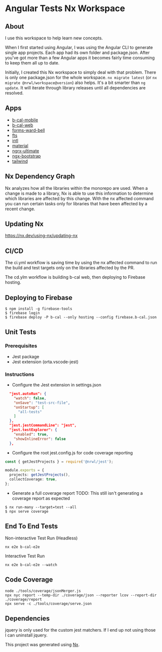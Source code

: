 # Angular Tests Nx Workspace

## About

I use this workspace to help learn new concepts.

When I first started using Angular, I was using the Angular CLI to generate single app projects. Each app had its own folder and package.json. After you've got more than a few Angular apps it becomes fairly time consuming to keep them all up to date.

Initially, I created this Nx workspace to simply deal with that problem. There is only one package.json for the whole workspace. `nx migrate latest` (or `nx migrate @nrwl/workspace@version`) also helps. It's a bit smarter than `ng update`. It will iterate through library releases until all dependencies are resolved.

## Apps

- [b-cal-mobile](apps/b-cal-mobile/README.md)
- [b-cal-web](apps/b-cal-web/README.md)
- [forms-ward-bell](apps/forms-ward-bell/README.md)
- [fts](apps/fts/README.md)
- [intl](apps/intl/README.md)
- [material](apps/material/README.md)
- [ngrx-ultimate](apps/ngrx-ultimate/README.md)
- [ngx-bootstrap](apps/ngx-bootstrap/README.md)
- [tailwind](apps/tailwind/README.md)

## Nx Dependency Graph

Nx analyzes how all the libraries within the monorepo are used. When a change is made to a library, Nx is able to use this information to determine which libraries are affected by this change. With the nx affected command you can run certain tasks only for libraries that have been affected by a recent change.

## Updating Nx

https://nx.dev/using-nx/updating-nx

## CI/CD

The ci.yml workflow is saving time by using the nx affected command to run the build and test targets only on the libraries affected by the PR.

The cd.ylm workflow is building b-cal web, then deploying to Firebase hosting.

## Deploying to Firebase

```shell
$ npm install -g firebase-tools
$ firebase login
$ firebase deploy -P b-cal --only hosting --config firebase.b-cal.json
```

## Unit Tests

### Prerequisites

- Jest package
- Jest extension (orta.vscode-jest)

### Instructions

- Configure the Jest extension in settings.json

```json
  "jest.autoRun": {
    "watch": false,
    "onSave": "test-src-file",
    "onStartup": [
      "all-tests"
    ]
  },
  "jest.jestCommandLine": "jest",
  "jest.testExplorer": {
    "enabled": true,
    "showInlineError": false
  },
```

- Configure the root jest.config.js for code coverage reporting

```ts
const { getJestProjects } = require('@nrwl/jest');

module.exports = {
  projects: getJestProjects(),
  collectCoverage: true,
};
```

- Generate a full coverage report
  TODO: This still isn't generating a coverage report as expected

```shell
$ nx run-many --target=test --all
$ npx serve coverage
```

## End To End Tests

Non-interactive Test Run (Headless)

```shell
nx e2e b-cal-e2e
```

Interactive Test Run

```shell
nx e2e b-cal-e2e --watch
```

## Code Coverage

```shell
node ./tools/coverage/jsonMerger.js
npx nyc report --temp-dir ./coverage/json --reporter lcov --report-dir ./coverage/report
npx serve -c ./tools/coverage/serve.json
```

## Dependencies

jquery is only used for the custom jest matchers. If I end up not using those I can uninstall jquery.

This project was generated using [Nx](https://nx.dev).
